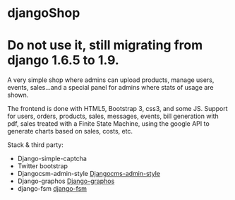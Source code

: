 # djangoShop


# Do not use it, still migrating from django 1.6.5 to 1.9.


A very simple shop where admins can upload products, manage users, events, sales...and a special panel for admins where stats of usage are shown.

The frontend is done with HTML5, Bootstrap 3, css3, and some JS.
Support for users, orders, products, sales, messages, events, bill generation with pdf, sales treated with a Finite State Machine, using the google API to generate charts based on sales, costs, etc.

Stack & third party:

- Django-simple-captcha
- Twitter bootstrap
- Djangocsm-admin-style <a href="https://github.com/divio/djangocms-admin-style/blob/master/README.rst">Djangocms-admin-style</a>
- Django-graphos <a href="https://github.com/agiliq/django-graphos">Django-graphos</a>
- django-fsm <a href="https://github.com/kmmbvnr/django-fsm">django-fsm</a>
